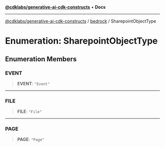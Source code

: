 [**@cdklabs/generative-ai-cdk-constructs**](../../../README.md) • **Docs**

***

[@cdklabs/generative-ai-cdk-constructs](../../../README.md) / [bedrock](../README.md) / SharepointObjectType

# Enumeration: SharepointObjectType

## Enumeration Members

### EVENT

> **EVENT**: `"Event"`

***

### FILE

> **FILE**: `"File"`

***

### PAGE

> **PAGE**: `"Page"`
